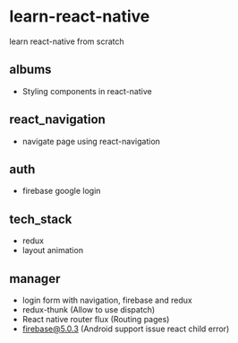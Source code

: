 # learn-react-native

learn react-native from scratch

## albums

- Styling components in react-native

## react_navigation

- navigate page using react-navigation

## auth

- firebase google login

## tech_stack

- redux
- layout animation

## manager

- login form with navigation, firebase and redux
- redux-thunk (Allow to use dispatch)
- React native router flux (Routing pages)
- firebase@5.0.3 (Android support issue react child error)
